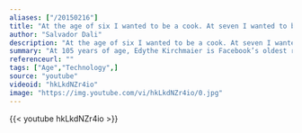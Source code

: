 ```yaml
---
aliases: ["/20150216"]
title: "At the age of six I wanted to be a cook. At seven I wanted to be Napoleon. And my ambition has been growing steadily ever since."
author: "Salvador Dali"
description: "At the age of six I wanted to be a cook. At seven I wanted to be Napoleon. And my ambition has been growing steadily ever since. - Salvador Dali quotes from GetInspired365.com"
summary: "At 105 years of age, Edythe Kirchmaier is Facebook’s oldest registered user, but she isn’t on the social networking site just to post family photos or share news; she wants to make a difference. Through her more than 41,000 friends and a lifelong desire to help others, Edythe hopes to leave the world in better shape than she found it."
referenceurl: ""
tags: ["Age","Technology",]
source: "youtube"
videoid: "hkLkdNZr4io"
image: "https://img.youtube.com/vi/hkLkdNZr4io/0.jpg"
---
```


{{< youtube hkLkdNZr4io >}}

